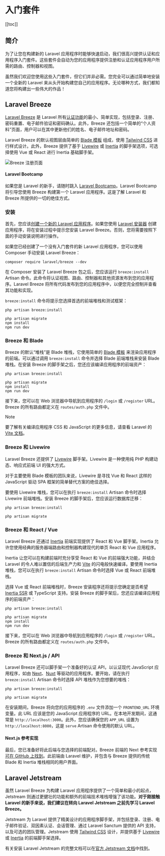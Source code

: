 # 入门套件

[[toc]]

## 简介

为了让您在构建新的 Laravel 应用程序时能够快速启动，我们很高兴提供认证和应用程序入门套件。这些套件会自动为您的应用程序提供注册和认证应用程序用户所需的路由、控制器和视图。

虽然我们欢迎您使用这些入门套件，但它们并非必需。您完全可以通过简单地安装一个全新的 Laravel 来从头开始构建您自己的应用程序。无论哪种方式，我们都知道您将构建出一些伟大的作品！

## Laravel Breeze

[Laravel Breeze](https://github.com/laravel/breeze) 是 Laravel 所有[认证功能](/docs/11/security/authentication)的最小、简单实现，包括登录、注册、密码重置、电子邮件验证和密码确认。此外，Breeze 还包括一个简单的“个人资料”页面，用户可以在其中更新他们的姓名、电子邮件地址和密码。

Laravel Breeze 的默认视图层由简单的 [Blade 模板](/docs/11/basics/blade) 组成，使用 [Tailwind CSS](https://tailwindcss.com) 进行样式设计。此外，Breeze 提供了基于 [Livewire](https://livewire.laravel.com) 或 [Inertia](https://inertiajs.com) 的脚手架选项，可选择使用 Vue 或 React 进行 Inertia 基础脚手架。

![Breeze 注册页面](https://laravel.com/img/docs/breeze-register.png)

#### Laravel Bootcamp

如果您是 Laravel 的新手，请随时跳入 [Laravel Bootcamp](https://bootcamp.laravel.com)。Laravel Bootcamp 将引导您使用 Breeze 构建第一个 Laravel 应用程序。这是了解 Laravel 和 Breeze 所提供的一切的绝佳方式。

### 安装

首先，您应该[创建一个新的 Laravel 应用程序](/docs/11/installation)。如果您使用 [Laravel 安装器](/docs/11/installation#creating-a-laravel-project) 创建应用程序，将在安装过程中提示您安装 Laravel Breeze。否则，您将需要按照下面的手动安装说明进行操作。

如果您已经创建了一个没有入门套件的新 Laravel 应用程序，您可以使用 Composer 手动安装 Laravel Breeze：

```shell
composer require laravel/breeze --dev
```

在 Composer 安装了 Laravel Breeze 包之后，您应该运行 `breeze:install` Artisan 命令。此命令将认证视图、路由、控制器和其他资源发布到您的应用程序。Laravel Breeze 将所有代码发布到您的应用程序中，以便您完全控制并查看其功能和实现。

`breeze:install` 命令将提示您选择首选的前端堆栈和测试框架：

```shell
php artisan breeze:install

php artisan migrate
npm install
npm run dev
```

### Breeze 和 Blade

Breeze 的默认“堆栈”是 Blade 堆栈，它使用简单的 [Blade 模板](/docs/11/basics/blade) 来渲染应用程序的前端。可以通过调用 `breeze:install` 命令并选择 Blade 前端堆栈来安装 Blade 堆栈。在安装 Breeze 的脚手架之后，您还应该编译应用程序的前端资产：

```shell
php artisan breeze:install

php artisan migrate
npm install
npm run dev
```

接下来，您可以在 Web 浏览器中导航到应用程序的 `/login` 或 `/register` URL。Breeze 的所有路由都定义在 `routes/auth.php` 文件中。

> [!NOTE]
> 要了解有关编译应用程序 CSS 和 JavaScript 的更多信息，请查看 Laravel 的 [Vite 文档](/docs/11/vite#running-vite)。

### Breeze 和 Livewire

Laravel Breeze 还提供了 [Livewire](https://livewire.laravel.com) 脚手架。Livewire 是一种使用纯 PHP 构建动态、响应式前端 UI 的强大方式。

对于主要使用 Blade 模板的团队来说，Livewire 是寻找 Vue 和 React 这样的 JavaScript 驱动 SPA 框架的简单替代方案的绝佳选择。

要使用 Livewire 堆栈，您可以在执行 `breeze:install` Artisan 命令时选择 Livewire 前端堆栈。安装 Breeze 的脚手架后，您应该运行数据库迁移：

```shell
php artisan breeze:install

php artisan migrate
```

### Breeze 和 React / Vue

Laravel Breeze 还通过 [Inertia](https://inertiajs.com) 前端实现提供了 React 和 Vue 脚手架。Inertia 允许您使用经典的服务器端路由和控制器构建现代的单页 React 和 Vue 应用程序。

Inertia 让您可以在构建前端时充分享受 React 和 Vue 的前端强大功能，并结合 Laravel 的令人难以置信的后端生产力和 [Vite](https://vitejs.dev) 的闪电般快速编译。要使用 Inertia 堆栈，您可以在执行 `breeze:install` Artisan 命令时选择 Vue 或 React 前端堆栈。

选择 Vue 或 React 前端堆栈时，Breeze 安装程序还将提示您确定是否希望 [Inertia SSR](https://inertiajs.com/server-side-rendering) 或 TypeScript 支持。安装 Breeze 的脚手架后，您还应该编译应用程序的前端资产：

```shell
php artisan breeze:install

php artisan migrate
npm install
npm run dev
```

接下来，您可以在 Web 浏览器中导航到应用程序的 `/login` 或 `/register` URL。Breeze 的所有路由都定义在 `routes/auth.php` 文件中。

### Breeze 和 Next.js / API

Laravel Breeze 还可以脚手架一个准备好的认证 API，以认证现代 JavaScript 应用程序，如由 [Next](https://nextjs.org)、[Nuxt](https://nuxt.com) 等驱动的应用程序。要开始，请在执行 `breeze:install` Artisan 命令时选择 API 堆栈作为您想要的堆栈：

```shell
php artisan breeze:install

php artisan migrate
```

在安装期间，Breeze 将向您的应用程序的 `.env` 文件添加一个 `FRONTEND_URL` 环境变量。此 URL 应该是您的 JavaScript 应用程序的 URL。在本地开发期间，这通常是 `http://localhost:3000`。此外，您应该确保您的 `APP_URL` 设置为 `http://localhost:8000`，这是 `serve` Artisan 命令使用的默认 URL。

#### Next.js 参考实现

最后，您已准备好将此后端与您选择的前端配对。Breeze 前端的 Next 参考实现[可在 GitHub 上找到](https://github.com/laravel/breeze-next)。此前端由 Laravel 维护，并包含与 Breeze 提供的传统 Blade 和 Inertia 堆栈相同的用户界面。

## Laravel Jetstream

虽然 Laravel Breeze 为构建 Laravel 应用程序提供了一个简单和最小的起点，Jetstream 则通过更健壮的功能和额外的前端技术堆栈增强了该功能。**对于刚接触 Laravel 的新手来说，我们建议在转向 Laravel Jetstream 之前先学习 Laravel Breeze。**

Jetstream 为 Laravel 提供了精美设计的应用程序脚手架，并包括登录、注册、电子邮件验证、双因素认证、会话管理、通过 Laravel Sanctum 提供的 API 支持，以及可选的团队管理。Jetstream 使用 [Tailwind CSS](https://tailwindcss.com) 设计，并提供基于 [Livewire](https://livewire.laravel.com) 或 [Inertia](https://inertiajs.com) 的前端脚手架选择。

有关安装 Laravel Jetstream 的完整文档可以在[官方 Jetstream 文档](https://jetstream.laravel.com)中找到。
